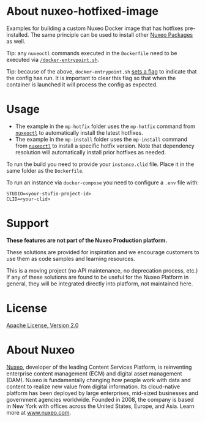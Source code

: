 # About nuxeo-hotfixed-image

Examples for building a custom Nuxeo Docker image that has hotfixes pre-installed. The same principle can be used to install other [Nuxeo Packages](https://marketplace.nuxeo.com/) as well.

Tip: any `nuxeoctl` commands executed in the `Dockerfile` need to be executed via [`/docker-entrypoint.sh`](https://github.com/nuxeo/docker-nuxeo/blob/321756e6c8d808b1fc225cfdc9287e2bde8ec319/10.10/docker-entrypoint.sh).

Tip: because of the above, `docker-entrypoint.sh` [sets a flag](https://github.com/nuxeo/docker-nuxeo/blob/321756e6c8d808b1fc225cfdc9287e2bde8ec319/10.10/docker-entrypoint.sh#L42) to indicate that the config has run. It is important to clear this flag so that when the container is launched it will process the config as expected.

# Usage

* The example in the `mp-hotfix` folder uses the `mp-hotfix` command from [`nuxeoctl`](https://doc.nuxeo.com/n/is7) to automatically install the latest hotfixes.
* The example in the `mp-install` folder uses the `mp-install` command from [`nuxeoctl`](https://doc.nuxeo.com/n/is7) to install a specific hotfix version. Note that dependency resolution will automatically install prior hotfixes as needed.

To run the build you need to provide your `instance.clid` file. Place it in the same folder as the `Dockerfile`.

To run an instance via `docker-compose` you need to configure a `.env` file with:

```
STUDIO=<your-stufio-project-id>
CLID=<your-clid>
```

# Support

**These features are not part of the Nuxeo Production platform.**

These solutions are provided for inspiration and we encourage customers to use them as code samples and learning resources.

This is a moving project (no API maintenance, no deprecation process, etc.) If any of these solutions are found to be useful for the Nuxeo Platform in general, they will be integrated directly into platform, not maintained here.

# License

[Apache License, Version 2.0](http://www.apache.org/licenses/LICENSE-2.0)

# About Nuxeo

[Nuxeo](www.nuxeo.com), developer of the leading Content Services Platform, is reinventing enterprise content management (ECM) and digital asset management (DAM). Nuxeo is fundamentally changing how people work with data and content to realize new value from digital information. Its cloud-native platform has been deployed by large enterprises, mid-sized businesses and government agencies worldwide. Founded in 2008, the company is based in New York with offices across the United States, Europe, and Asia. Learn more at www.nuxeo.com.